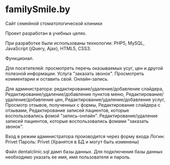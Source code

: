 # familySmile.by
Сайт семейной стоматологической клиники

Проект разработан в учебных целях.

При разработке были использованы технологии: PHP5, MySQL, JavaScript (jQuery, Ajax), HTML5, CSS3.

Функционал.

Для посетителей:
просмотреть перечь оказываемых усуг, цен и другой полезной информации.
Услуга "заказать звонок".
Просмотреть комментарии и оставить свой.
Онлайн-запись.

Для администратора:
редактирование/удаление/добавление слайдера,
Редактирование/удаление/добавление пунктов меню,
Редактирование/удаление/добавление цен,
Редактирование/удаление/добавление услуг,
Просмотр отзывов, полученных с формы,
Редактирование слайдера с отзывами,
Редактирование записей пациентов, которые
воспользовались фомой "запись-онлайн".
Редактирование/удаление записей пациентов, которые
воспользовались фомами "заказать звонок".

Вход в режим администратора производится через форму входа
Логин: Privet
Пароль: Privet
(Хранятся в БД и могут быть изменены)

Файл dentalclinic.sql дамп базы данных.
Для подключения базы данных необходимо указать ее имя, имя пользователя и пароль.
